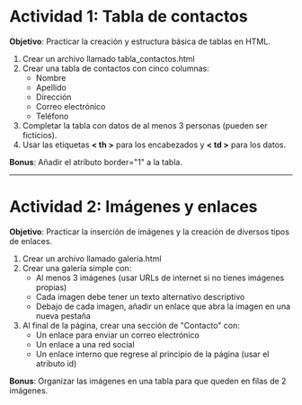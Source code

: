 # **Actividad 1**: Tabla de contactos

**Objetivo**: Practicar la creación y estructura básica de tablas en HTML.

1. Crear un archivo llamado tabla_contactos.html
2. Crear una tabla de contactos con cinco columnas:
   - Nombre
   - Apellido
   - Dirección
   - Correo electrónico
   - Teléfono
3. Completar la tabla con datos de al menos 3 personas (pueden ser ficticios).
4. Usar las etiquetas **< th >** para los encabezados y **< td >** para los datos.

**Bonus**: Añadir el atributo border="1" a la tabla.

---

# **Actividad 2**: Imágenes y enlaces

**Objetivo**: Practicar la inserción de imágenes y la creación de diversos tipos de enlaces.

1. Crear un archivo llamado galeria.html
2. Crear una galería simple con:
   - Al menos 3 imágenes (usar URLs de internet si no tienes imágenes propias)
   - Cada imagen debe tener un texto alternativo descriptivo
   - Debajo de cada imagen, añadir un enlace que abra la imagen en una nueva pestaña
3. Al final de la página, crear una sección de "Contacto" con:
   - Un enlace para enviar un correo electrónico
   - Un enlace a una red social
   - Un enlace interno que regrese al principio de la página (usar el atributo id)

**Bonus**: Organizar las imágenes en una tabla para que queden en filas de 2 imágenes.